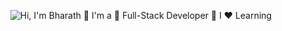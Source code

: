 
<p align="center">
  <img src="https://github.com/user-attachments/assets/eaecd930-f283-4aeb-8867-61f30094ef62" alt="Hi, I'm Bharath 👋 I'm a 🚀 Full-Stack Developer 🚀 I ❤️ Learning ">
</p>

<!-- https://codesandbox.io/p/sandbox/github-profile-forked-9f5z4v  used for making gif-->
